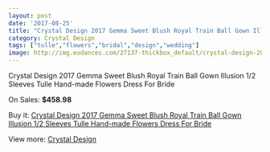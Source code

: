 ```yaml
---
layout: post
date: '2017-08-25'
title: "Crystal Design 2017 Gemma Sweet Blush Royal Train Ball Gown Illusion 1/2 Sleeves Tulle Hand-made Flowers Dress For Bride"
category: Crystal Design 
tags: ["tulle","flowers","bridal","design","wedding"]
image: http://img.eudances.com/27137-thickbox_default/crystal-design-2017-gemma-sweet-blush-royal-train-ball-gown-illusion-1-2-sleeves-tulle-hand-made-flowers-dress-for-bride.jpg
---
```

Crystal Design 2017 Gemma Sweet Blush Royal Train Ball Gown Illusion 1/2 Sleeves Tulle Hand-made Flowers Dress For Bride

On Sales: **$458.98**
<a href="https://www.eudances.com/en/crystal-design/9096-crystal-design-2017-gemma-sweet-blush-royal-train-ball-gown-illusion-1-2-sleeves-tulle-hand-made-flowers-dress-for-bride.html"><amp-img layout="responsive" width="600" height="600" src="//img.eudances.com/27137-thickbox_default/crystal-design-2017-gemma-sweet-blush-royal-train-ball-gown-illusion-1-2-sleeves-tulle-hand-made-flowers-dress-for-bride.jpg" alt="Crystal Design 2017 Gemma Sweet Blush Royal Train Ball Gown Illusion 1/2 Sleeves Tulle Hand-made Flowers Dress For Bride 0" /></a>
<a href="https://www.eudances.com/en/crystal-design/9096-crystal-design-2017-gemma-sweet-blush-royal-train-ball-gown-illusion-1-2-sleeves-tulle-hand-made-flowers-dress-for-bride.html"><amp-img layout="responsive" width="600" height="600" src="//img.eudances.com/27142-thickbox_default/crystal-design-2017-gemma-sweet-blush-royal-train-ball-gown-illusion-1-2-sleeves-tulle-hand-made-flowers-dress-for-bride.jpg" alt="Crystal Design 2017 Gemma Sweet Blush Royal Train Ball Gown Illusion 1/2 Sleeves Tulle Hand-made Flowers Dress For Bride 1" /></a>
<a href="https://www.eudances.com/en/crystal-design/9096-crystal-design-2017-gemma-sweet-blush-royal-train-ball-gown-illusion-1-2-sleeves-tulle-hand-made-flowers-dress-for-bride.html"><amp-img layout="responsive" width="600" height="600" src="//img.eudances.com/27141-thickbox_default/crystal-design-2017-gemma-sweet-blush-royal-train-ball-gown-illusion-1-2-sleeves-tulle-hand-made-flowers-dress-for-bride.jpg" alt="Crystal Design 2017 Gemma Sweet Blush Royal Train Ball Gown Illusion 1/2 Sleeves Tulle Hand-made Flowers Dress For Bride 2" /></a>
<a href="https://www.eudances.com/en/crystal-design/9096-crystal-design-2017-gemma-sweet-blush-royal-train-ball-gown-illusion-1-2-sleeves-tulle-hand-made-flowers-dress-for-bride.html"><amp-img layout="responsive" width="600" height="600" src="//img.eudances.com/27140-thickbox_default/crystal-design-2017-gemma-sweet-blush-royal-train-ball-gown-illusion-1-2-sleeves-tulle-hand-made-flowers-dress-for-bride.jpg" alt="Crystal Design 2017 Gemma Sweet Blush Royal Train Ball Gown Illusion 1/2 Sleeves Tulle Hand-made Flowers Dress For Bride 3" /></a>
<a href="https://www.eudances.com/en/crystal-design/9096-crystal-design-2017-gemma-sweet-blush-royal-train-ball-gown-illusion-1-2-sleeves-tulle-hand-made-flowers-dress-for-bride.html"><amp-img layout="responsive" width="600" height="600" src="//img.eudances.com/27139-thickbox_default/crystal-design-2017-gemma-sweet-blush-royal-train-ball-gown-illusion-1-2-sleeves-tulle-hand-made-flowers-dress-for-bride.jpg" alt="Crystal Design 2017 Gemma Sweet Blush Royal Train Ball Gown Illusion 1/2 Sleeves Tulle Hand-made Flowers Dress For Bride 4" /></a>
<a href="https://www.eudances.com/en/crystal-design/9096-crystal-design-2017-gemma-sweet-blush-royal-train-ball-gown-illusion-1-2-sleeves-tulle-hand-made-flowers-dress-for-bride.html"><amp-img layout="responsive" width="600" height="600" src="//img.eudances.com/27138-thickbox_default/crystal-design-2017-gemma-sweet-blush-royal-train-ball-gown-illusion-1-2-sleeves-tulle-hand-made-flowers-dress-for-bride.jpg" alt="Crystal Design 2017 Gemma Sweet Blush Royal Train Ball Gown Illusion 1/2 Sleeves Tulle Hand-made Flowers Dress For Bride 5" /></a>

Buy it: [Crystal Design 2017 Gemma Sweet Blush Royal Train Ball Gown Illusion 1/2 Sleeves Tulle Hand-made Flowers Dress For Bride](https://www.eudances.com/en/crystal-design/9096-crystal-design-2017-gemma-sweet-blush-royal-train-ball-gown-illusion-1-2-sleeves-tulle-hand-made-flowers-dress-for-bride.html "Crystal Design 2017 Gemma Sweet Blush Royal Train Ball Gown Illusion 1/2 Sleeves Tulle Hand-made Flowers Dress For Bride")

View more: [Crystal Design ](https://www.eudances.com/en/134-crystal-design "Crystal Design ")